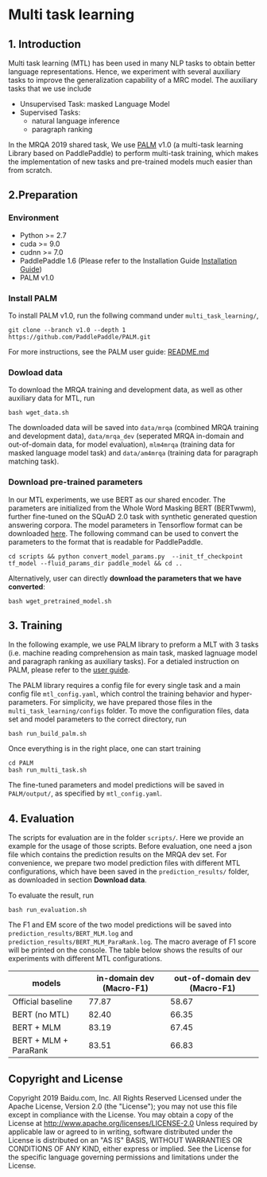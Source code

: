 # Multi task learning 

## 1. Introduction
Multi task learning (MTL) has been used in many NLP tasks to obtain better language representations. Hence, we experiment with several auxiliary tasks to improve the generalization capability of a MRC model. The auxiliary tasks that we use include

 - Unsupervised Task: masked Language Model
 - Supervised Tasks:
   -  natural language inference
   -  paragraph ranking

In the MRQA 2019 shared task, We use [PALM](https://github.com/PaddlePaddle/PALM) v1.0 (a multi-task learning Library based on PaddlePaddle) to perform multi-task training, which makes the implementation of new tasks and pre-trained models much easier than from scratch.


## 2.Preparation

### Environment
- Python >= 2.7
- cuda >= 9.0
- cudnn >= 7.0
- PaddlePaddle 1.6 (Please refer to the Installation Guide [Installation Guide](http://www.paddlepaddle.org/#quick-start))
- PALM v1.0

### Install PALM
To install PALM v1.0, run the follwing command under `multi_task_learning/`,

```
git clone --branch v1.0 --depth 1 https://github.com/PaddlePaddle/PALM.git
```

For more instructions, see the PALM user guide: [README.md](https://github.com/PaddlePaddle/PALM/blob/v1.0/README.md)


### Dowload data 
 
To download the MRQA training and development data, as well as other auxiliary data for MTL, run

```
bash wget_data.sh
```
The downloaded data will be saved into `data/mrqa` (combined MRQA training and development data), `data/mrqa_dev` (seperated MRQA in-domain and out-of-domain data, for model evaluation), `mlm4mrqa` (training data for masked language model task) and `data/am4mrqa` (training data for paragraph matching task).

### Download pre-trained parameters 
In our MTL experiments, we use BERT as our shared encoder. The parameters are initialized from the Whole Word Masking BERT (BERTwwm), further fine-tuned on the SQuAD 2.0 task with synthetic generated question answering corpora. The model parameters in Tensorflow format can be downloaded [here](https://worksheets.codalab.org/worksheets/0x3852e60a51d2444680606556d404c657). The following command can be used to convert the parameters to the format that is readable for PaddlePaddle.

```
cd scripts && python convert_model_params.py  --init_tf_checkpoint tf_model --fluid_params_dir paddle_model && cd ..
```
Alternatively, user can directly **download the parameters that we have converted**: 

```
bash wget_pretrained_model.sh
```
## 3. Training
In the following example, we use PALM library to preform a MLT with 3 tasks (i.e. machine reading comprehension as main task, masked lagnuage model and paragraph ranking as auxiliary tasks). For a detialed instruction on PALM, please refer to the [user guide](https://github.com/PaddlePaddle/PALM/blob/v1.0/README.md).

The PALM library requires a config file for every single task and a main config file `mtl_config.yaml`, which control the training behavior and hyper-parameters. For simplicity, we have prepared those files in the `multi_task_learning/configs` folder. To move the configuration files, data set and model parameters to the correct directory, run

```
bash run_build_palm.sh
```

Once everything is in the right place, one can start training

```
cd PALM
bash run_multi_task.sh
```
The fine-tuned parameters and model predictions will be saved in `PALM/output/`, as specified by `mtl_config.yaml`.

## 4. Evaluation
The scripts for evaluation are in the folder `scripts/`. Here we provide an example for the usage of those scripts. 
Before evaluation, one need a json file which contains the prediction results on the MRQA dev set. For convenience, we prepare two model prediction files with different MTL configurations, which have been saved in the `prediction_results/` folder, as downloaded in section **Download data**. 

To evaluate the result, run

```
bash run_evaluation.sh
```
The F1 and EM score of the two model predictions will be saved into `prediction_results/BERT_MLM.log` and `prediction_results/BERT_MLM_ParaRank.log`. The macro average of F1 score will be printed on the console. The table below shows the results of our experiments with different MTL configurations.

|models |in-domain dev (Macro-F1)|out-of-domain dev (Macro-F1) |
| ------------- | ------------ | ------------ |
| Official baseline | 77.87 | 58.67 |
| BERT (no MTL) | 82.40 | 66.35 |
| BERT + MLM | 83.19 | 67.45 |
| BERT + MLM + ParaRank | 83.51 | 66.83 |


## Copyright and License
Copyright 2019 Baidu.com, Inc. All Rights Reserved Licensed under the Apache License, Version 2.0 (the "License"); you may not use this file except in compliance with the License. You may obtain a copy of the License at http://www.apache.org/licenses/LICENSE-2.0 Unless required by applicable law or agreed to in writing, software distributed under the License is distributed on an "AS IS" BASIS, WITHOUT WARRANTIES OR CONDITIONS OF ANY KIND, either express or implied. See the License for the specific language governing permissions and
limitations under the License.


